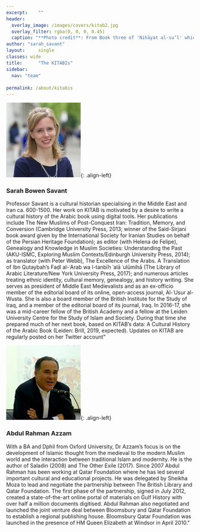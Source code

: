 ```yaml
---
excerpt:	""
header:
  overlay_image: /images/covers/kitab2.jpg
  overlay_filter: rgba(0, 0, 0, 0.45)
  caption: "**Photo credit**: From Book three of 'Nihāyat al-su’l' which gives instructions on using lances. Dated 773/1371 (Add. MS. 18866, f. 113r)"
author: "sarah_savant"
layout:		single
classes: wide
title:		"The KITABIs"
sidebar:
  nav: "team"

permalink: /about/kitabis
---
```


![Sarah-Savant](/images/kitab/sarah_savant.jpg){: .align-left} 
### Sarah Bowen Savant
Professor Savant is a cultural historian specialising in the Middle East and Iran ca. 600-1500. Her work on KITAB is motivated by a desire to write a cultural history of the Arabic book using digital tools. Her publications include The New Muslims of Post-Conquest Iran: Tradition, Memory, and Conversion (Cambridge University Press, 2013; winner of the Said-Sirjani book award given by the International Society for Iranian Studies on behalf of the Persian Heritage Foundation); as editor (with Helena de Felipe), Genealogy and Knowledge in Muslim Societies: Understanding the Past (AKU-ISMC, Exploring Muslim Contexts/Edinburgh University Press, 2014); as translator (with Peter Webb), The Excellence of the Arabs. A Translation of Ibn Qutaybah’s Faḍl al-ʿArab wa l-tanbīh ʿalā ʿulūmihā (The Library of Arabic Literature/New York University Press, 2017); and numerous articles treating ethnic identity, cultural memory, genealogy, and history writing. She serves as president of Middle East Medievalists and as an ex-officio member of the editorial board of its online, open-access journal, Al-ʿUsur al-Wusta. She is also a board member of the British Institute for the Study of Iraq, and a member of the editorial board of its journal, Iraq. In 2016-17, she was a mid-career fellow of the British Academy and a fellow at the Leiden University Centre for the Study of Islam and Society. During that time she prepared much of her next book, based on KITAB’s data: A Cultural History of the Arabic Book (Leiden: Brill, 2019, expected). Updates on KITAB are regularly posted on her Twitter account"

![Abdul Rahman Azzam](/images/kitab/abdulrahman200px.jpg){: .align-left} 
### Abdul Rahman Azzam
With a BA and Dphil from Oxford University, Dr Azzam’s focus is on the development of Islamic thought from the medieval to the modern Muslim world and the interaction between traditional Islam and modernity. He is the author of Saladin (2008) and The Other Exile (2017). Since 2007 Abdul Rahman has been working at Qatar Foundation where he has led several important cultural and educational projects. He was delegated by Sheikha Moza to lead and negotiate the partnership between The British Library and Qatar Foundation. The first phase of the partnership, signed in July 2012, created a state-of-the-art online portal of materials on Gulf History with over half a million documents digitised. Abdul Rahman also negotiated and launched the joint venture deal between Bloomsbury and Qatar Foundation to establish a regional publishing house. Bloomsbury Qatar Foundation was launched in the presence of HM Queen Elizabeth at Windsor in April 2010."




